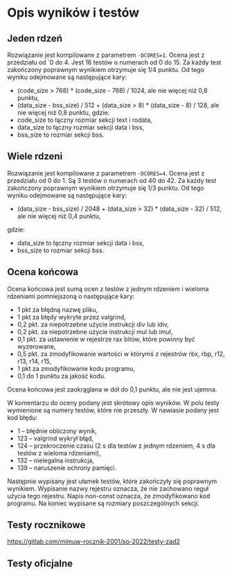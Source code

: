 # Opis wyników i testów

## Jeden rdzeń

Rozwiązanie jest kompilowane z parametrem `-DCORES=1`. Ocena jest z przedziału od `0 do 4. Jest 16 testów o numerach od 0 do 15. Za każdy test zakończony poprawnym wynikiem otrzymuje się 1/4 punktu. Od tego wyniku odejmowane są następujące kary:
  * (code_size > 768) * (code_size - 768) / 1024,
    ale nie więcej niż 0,8 punktu,
  * (data_size - bss_size) / 512 + (data_size > 8) * (data_size - 8) / 128,
    ale nie więcej niż 0,8 punktu,
gdzie:
  * code_size to łączny rozmiar sekcji text i rodata,
  * data_size to łączny rozmiar sekcji data i bss,
  * bss_size to rozmiar sekcji bss.

## Wiele rdzeni

Rozwiązanie jest kompilowane z parametrem `-DCORES=4`. Ocena jest z przedziału
od 0 do 1. Są 3 testów o numerach od 40 do 42. Za każdy test zakończony
poprawnym wynikiem otrzymuje się 1/3 punktu. Od tego wyniku odejmowane są
następujące kary:

  * (data_size - bss_size) / 2048 + (data_size > 32) * (data_size - 32) / 512,
    ale nie więcej niż 0,4 punktu,

gdzie:

  * data_size to łączny rozmiar sekcji data i bss,
  * bss_size to rozmiar sekcji bss.

## Ocena końcowa

Ocena końcowa jest sumą ocen z testów z jednym rdzeniem i wieloma rdzeniami
pomniejszoną o następujące kary:

  * 1 pkt za błędną nazwę pliku,
  * 1 pkt za błędy wykryte przez valgrind,
  * 0,2 pkt. za niepotrzebne użycie instrukcji div lub idiv,
  * 0,2 pkt. za niepotrzebne użycie instrukcji mul lub imul,
  * 0,1 pkt. za ustawienie w rejestrze rax bitów, które powinny być wyzerowane,
  * 0,5 pkt. za zmodyfikowanie wartości w którymś z rejestrów rbx, rbp, r12,
    r13, r14, r15,
  * 1 pkt za zmodyfikowanie kodu programu,
  * 0,1 do 1 punktu za jakość kodu.

Ocena końcowa jest zaokrąglana w dół do 0,1 punktu, ale nie jest ujemna.

W komentarzu do oceny podany jest skrótowy opis wyników. W polu testy wymienione
są numery testów, które nie przeszły. W nawiasie podany jest kod błędu:

  * 1   – błędnie obliczony wynik,
  * 123 – valgrind wykrył błąd,
  * 124 – przekroczenie czasu (2 s dla testów z jednym rdzeniem, 4 s dla testów
    z wieloma rdzeniami),
  * 132 – nielegalna instrukcja,
  * 139 – naruszenie ochrony pamięci.

Następnie wypisany jest ułamek testów, które zakończyły się poprawnym wynikiem.
Wypisanie nazwy rejestru oznacza, że nie zachowano reguł użycia tego rejestru.
Napis non-const oznacza, że zmodyfikowano kod programu.
Na koniec wypisane są rozmiary poszczególnych sekcji.


## Testy rocznikowe
https://gitlab.com/mimuw-rocznik-2001/so-2022/testy-zad2

## Testy oficjalne
